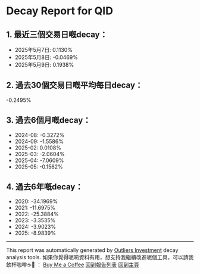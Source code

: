# Decay Report for QID

## 1. 最近三個交易日嘅decay：

- 2025年5月7日: 0.1130%
- 2025年5月8日: -0.0469%
- 2025年5月9日: 0.1938%

## 2. 過去30個交易日嘅平均每日decay：
-0.2495%

## 3. 過去6個月嘅decay：

- 2024-08: -0.3272%
- 2024-09: -1.5586%
- 2025-02: 0.0108%
- 2025-03: -2.0604%
- 2025-04: -7.0609%
- 2025-05: -0.1562%

## 4. 過去6年嘅decay：

- 2020: -34.1969%
- 2021: -11.6975%
- 2022: -25.3884%
- 2023: -3.3535%
- 2024: -3.9023%
- 2025: -8.9839%
---

This report was automatically generated by [Outliers Investment](https://outliersecon.github.io/Outliers-Investment/) decay analysis tools.
如果你覺得呢啲資料有用，想支持我繼續改進呢個工具，可以請我飲杯咖啡☕🙏 ：
[Buy Me a Coffee](https://buymeacoffee.com/outliersecon)
[回到報告列表](https://outliersecon.github.io/Outliers-Investment/reports)
[回到主頁](https://outliersecon.github.io/Outliers-Investment/)